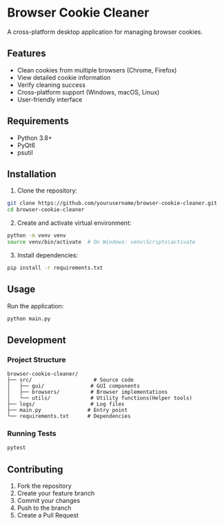 # Browser Cookie Cleaner

A cross-platform desktop application for managing browser cookies.

## Features

- Clean cookies from multiple browsers (Chrome, Firefox)
- View detailed cookie information
- Verify cleaning success
- Cross-platform support (Windows, macOS, Linux)
- User-friendly interface

## Requirements

- Python 3.8+
- PyQt6
- psutil

## Installation

1. Clone the repository:
```bash
git clone https://github.com/yourusername/browser-cookie-cleaner.git
cd browser-cookie-cleaner
```

2. Create and activate virtual environment:
```bash
python -m venv venv
source venv/bin/activate  # On Windows: venv\Scripts\activate
```

3. Install dependencies:
```bash
pip install -r requirements.txt
```

## Usage

Run the application:
```bash
python main.py
```

## Development

### Project Structure

```
browser-cookie-cleaner/
├── src/                    # Source code
│   ├── gui/               # GUI components
│   ├── browsers/          # Browser implementations
│   └── utils/             # Utility functions(Helper tools)
├── logs/                  # Log files
├── main.py               # Entry point
└── requirements.txt      # Dependencies
```

### Running Tests

```bash
pytest
```

## Contributing

1. Fork the repository
2. Create your feature branch
3. Commit your changes
4. Push to the branch
5. Create a Pull Request